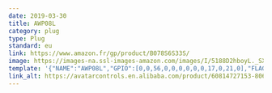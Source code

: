 ```yaml
---
date: 2019-03-30
title: AWP08L
category: plug
type: Plug
standard: eu
link: https://www.amazon.fr/gp/product/B078S6S33S/
image: https://images-na.ssl-images-amazon.com/images/I/5188D2hboyL._SX679_.jpg
template: '{"NAME":"AWP08L","GPIO":[0,0,56,0,0,0,0,0,0,17,0,21,0],"FLAG":0,"BASE":18}' 
link_alt: https://avatarcontrols.en.alibaba.com/product/60814727153-806017022/Wifi_control_Smart_Home_Multi_Plug_16A_wifi_smart_power_plug_socket.html
---
```









